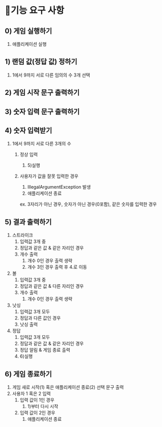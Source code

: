 # 🚀기능 요구 사항

## 0) 게임 실행하기

1. 애플리케이션 실행

## 1) 랜덤 값(정답 값) 정하기

1. 1에서 9까지 서로 다른 임의의 수 3개 선택

## 2) 게임 시작 문구 출력하기

## 3) 숫자 입력 문구 출력하기

## 4) 숫자 입력받기

1. 1에서 9까지 서로 다른 3개의 수
    1. 정상 입력
        1. 5)실행
    2. 사용자가 값을 잘못 입력한 경우
        1. IllegalArgumentException 발생
        2. 애플리케이션 종료

       ex. 3자리가 아닌 경우, 숫자가 아닌 경우(0포함), 같은 숫자를 입력한 경우

## 5) 결과 출력하기

1. 스트라이크
    1. 입력값 3개 중
    2. 정답과 같은 값 & 같은 자리인 경우
    3. 개수 출력
        1. 개수 0인 경우 출력 생략
        2. 개수 3인 경우 출력 후 4.로 이동
2. 볼
    1. 입력값 3개 중
    2. 정답과 같은 값 & 다른 자리인 경우
    3. 개수 출력
        1. 개수 0인 경우 출력 생략
3. 낫싱
    1. 입력값 3개 모두
    2. 정답과 다른 값인 경우
    3. 낫싱 출력
4. 정답
    1. 입력값 3개 모두
    2. 정답과 같은 값 & 같은 자리인 경우
    3. 정답 알림 & 게임 종료 출력
    4. 6)실행

## 6) 게임 종료하기

1. 게임 새로 시작(1) 혹은 애플리케이션 종료(2) 선택 문구 출력
2. 사용자 1 혹은 2 입력
    1. 입력 값이 1인 경우
        1. 1)부터 다시 시작
    2. 입력 값이 2인 경우
        1. 애플리케이션 종료
